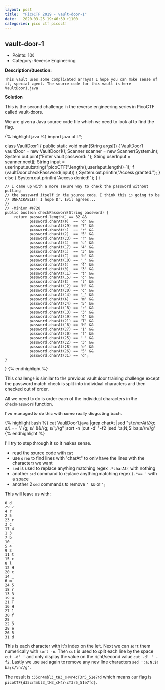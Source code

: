 ```yaml
---
layout: post
title:  "PicoCTF 2019 - vault-door-1"
date:   2020-03-25 19:46:39 +1100
categories: pico ctf picoctf
---
```


## vault-door-1
- Points: 100
- Category: Reverse Engineering

**Description/Question:**

```
This vault uses some complicated arrays! I hope you can make sense of it, special agent. The source code for this vault is here: VaultDoor1.java
```

**Solution**

This is the second challenge in the reverse engineering series in PicoCTF called vault-doors.

We are given a Java source code file which we need to look at to find the flag.

{% highlight java %}
import java.util.*;

class VaultDoor1 {
    public static void main(String args[]) {
        VaultDoor1 vaultDoor = new VaultDoor1();
        Scanner scanner = new Scanner(System.in);
        System.out.print("Enter vault password: ");
	String userInput = scanner.next();
	String input = userInput.substring("picoCTF{".length(),userInput.length()-1);
	if (vaultDoor.checkPassword(input)) {
	    System.out.println("Access granted.");
	} else {
	    System.out.println("Access denied!");
	}
    }

    // I came up with a more secure way to check the password without putting
    // the password itself in the source code. I think this is going to be
    // UNHACKABLE!! I hope Dr. Evil agrees...
    //
    // -Minion #8728
    public boolean checkPassword(String password) {
        return password.length() == 32 &&
               password.charAt(0)  == 'd' &&
               password.charAt(29) == '7' &&
               password.charAt(4)  == 'r' &&
               password.charAt(2)  == '5' &&
               password.charAt(23) == 'r' &&
               password.charAt(3)  == 'c' &&
               password.charAt(17) == '4' &&
               password.charAt(1)  == '3' &&
               password.charAt(7)  == 'b' &&
               password.charAt(10) == '_' &&
               password.charAt(5)  == '4' &&
               password.charAt(9)  == '3' &&
               password.charAt(11) == 't' &&
               password.charAt(15) == 'c' &&
               password.charAt(8)  == 'l' &&
               password.charAt(12) == 'H' &&
               password.charAt(20) == 'c' &&
               password.charAt(14) == '_' &&
               password.charAt(6)  == 'm' &&
               password.charAt(24) == '5' &&
               password.charAt(18) == 'r' &&
               password.charAt(13) == '3' &&
               password.charAt(19) == '4' &&
               password.charAt(21) == 'T' &&
               password.charAt(16) == 'H' &&
               password.charAt(27) == '1' &&
               password.charAt(30) == 'f' &&
               password.charAt(25) == '_' &&
               password.charAt(22) == '3' &&
               password.charAt(28) == 'e' &&
               password.charAt(26) == '5' &&
               password.charAt(31) == 'd';
    }
}
{% endhighlight %}

This challenge is similar to the previous vault door training challenge except the password match check is split into individual characters and then checked out of order.

All we need to do is order each of the individual characters in the `checkPassword` function.

I've managed to do this with some really disgusting bash.

{% highlight bash %}
cat VaultDoor1.java |grep charAt |sed "s/.*charAt(//g; s/).*== '/ /g; s/' \&\&//g; s/';//g" |sort -n |cut -d' ' -f2 |sed ':a;N;$! ba;s/\n//g'
{% endhighlight %}

I'll try to step through it so it makes sense.

- read the source code with `cat`
- use `grep` to find lines with "charAt" to only have the lines with the characters we want
- `sed` is used to replace anything matching regex `.*charAt(` with nothing
- another `sed` command to replace anything matching regex `).*== '` with a space
- another 2 `sed` commands to remove `' &&` or `';`

This will leave us with:
```
0 d
29 7
4 r
2 5
23 r
3 c
17 4
1 3
7 b
10 _
5 4
9 3
11 t
15 c
8 l
12 H
20 c
14 _
6 m
24 5
18 r
13 3
19 4
21 T
16 H
27 1
30 f
25 _
22 3
28 e
26 5
31 d
```

This is each character with it's index on the left. Next we can `sort` them numerically with `sort -n`.
Then `cut` is used to split each line by the space `cut -d' '` and only display the value on the right/second value `cut -d' ' -f2`.
Lastly we use `sed` again to remove any new line characters `sed ':a;N;$! ba;s/\n//g'`.

The result is `d35cr4mbl3_tH3_cH4r4cT3r5_51e7fd` which means our flag is `picoCTF{d35cr4mbl3_tH3_cH4r4cT3r5_51e7fd}`.
